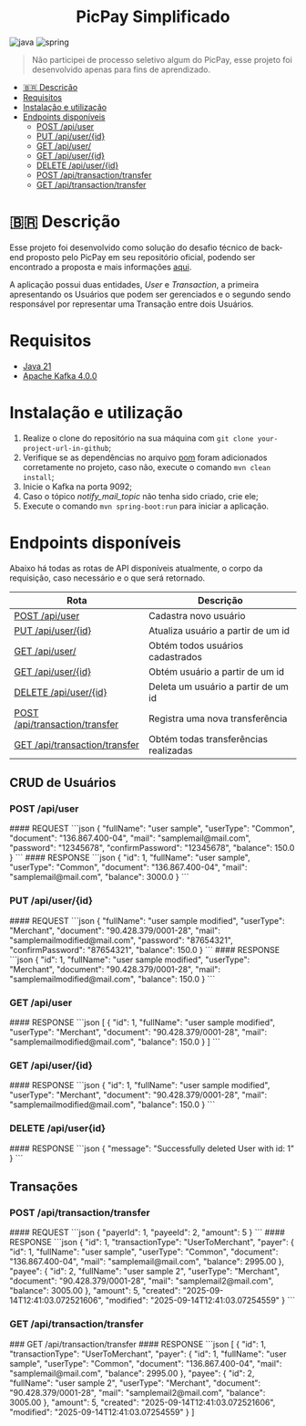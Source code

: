 [JAVA_BADGE]:https://img.shields.io/badge/java-%23ED8B00.svg?style=for-the-badge&logo=openjdk&logoColor=white
[SPRING_BADGE]: https://img.shields.io/badge/spring-%236DB33F.svg?style=for-the-badge&logo=spring&logoColor=white
<h1 align="center" style="font-weight: bold;">PicPay Simplificado</h1>

![java][JAVA_BADGE]
![spring][SPRING_BADGE]

>  Não participei de processo seletivo algum do PicPay, esse projeto foi desenvolvido apenas para fins de aprendizado.

- [🇧🇷 Descrição](#description-pt-br)
- [Requisitos](#requisites-pt-br)
- [Instalação e utilização](#install-and-use-pt-br)
- [Endpoints disponíveis](#available-endpoints-pt-br)
    - [POST /api/user](#post-user)
    - [PUT /api/user/{id}](#put-user)
    - [GET /api/user/](#get-user)
    - [GET /api/user/{id}](#get-user-by-id)
    - [DELETE /api/user/{id}](#delet-user)
    - [POST /api/transaction/transfer](#post-transaction)
    - [GET /api/transaction/transfer](#get-transactions)

<h1 id="description-pt-br">🇧🇷 Descrição</h1>

Esse projeto foi desenvolvido como solução do desafio técnico de back-end proposto pelo PicPay em seu repositório oficial, 
podendo ser encontrado a proposta e mais informações [aqui](https://github.com/PicPay/picpay-desafio-backend).

A aplicação possui duas entidades, _User_ e _Transaction_, a primeira apresentando os Usuários que podem ser gerenciados
e o segundo sendo responsável por representar uma Transação entre dois Usuários.

<h1 id="requisites-pt-br">Requisitos</h1>

- [Java 21](https://www.oracle.com/br/java/technologies/downloads/)
- [Apache Kafka 4.0.0](https://kafka.apache.org/downloads)

<h1 id="install-and-use-pt-br">Instalação e utilização</h1>

1. Realize o clone do repositório na sua máquina com `git clone your-project-url-in-github`;
2. Verifique se as dependências no arquivo [pom](./pom.xml) foram adicionados corretamente no projeto, caso não,
   execute o comando `mvn clean install`;
3. Inicie o Kafka na porta 9092;
4. Caso o tópico _notify_mail_topic_ não tenha sido criado, crie ele;
5. Execute o comando `mvn spring-boot:run` para iniciar a aplicação.

<h1 id="available-endpoints-pt-br">Endpoints disponíveis</h1>

Abaixo há todas as rotas de API disponíveis atualmente, o corpo da requisição, caso necessário e o que será retornado.

| Rota                                                | Descrição                             | 
|-----------------------------------------------------|---------------------------------------|
| [POST /api/user](#post-user)                        | Cadastra novo usuário                 | 
| [PUT /api/user/{id}](#put-user)                     | Atualiza usuário a partir de um id    | 
| [GET /api/user/](#get-user)                         | Obtém todos usuários cadastrados      | 
| [GET /api/user/{id}](#get-user-by-id)               | Obtém usuário a partir de um id       | 
| [DELETE /api/user/{id}](#delet-user)                | Deleta um usuário a partir de um id   | 
| [POST /api/transaction/transfer](#post-transaction) | Registra uma nova transferência       | 
| [GET /api/transaction/transfer](#get-transactions)  | Obtém todas transferências realizadas |


## CRUD de Usuários
<h3 id="post-user">POST /api/user</h3>
#### REQUEST
```json
{
    "fullName": "user sample",
    "userType": "Common",
    "document": "136.867.400-04",
    "mail": "samplemail@mail.com",
    "password": "12345678",
    "confirmPassword": "12345678",
    "balance": 150.0
}
```
#### RESPONSE
```json
{
    "id": 1,
    "fullName": "user sample",
    "userType": "Common",
    "document": "136.867.400-04",
    "mail": "samplemail@mail.com",
    "balance": 3000.0
}
```

<h3 id="put-user">PUT /api/user/{id}</h3>
#### REQUEST
```json
{
    "fullName": "user sample modified",
    "userType": "Merchant",
    "document": "90.428.379/0001-28",
    "mail": "samplemailmodified@mail.com",
    "password": "87654321",
    "confirmPassword": "87654321",
    "balance": 150.0
}
```
#### RESPONSE
```json
{
    "id": 1,
    "fullName": "user sample modified",
    "userType": "Merchant",
    "document": "90.428.379/0001-28",
    "mail": "samplemailmodified@mail.com",
    "balance": 150.0
}
```

<h3 id="get-user">GET /api/user</h3>
#### RESPONSE
```json
[
    {
      "id": 1,
      "fullName": "user sample modified",
      "userType": "Merchant",
      "document": "90.428.379/0001-28",
      "mail": "samplemailmodified@mail.com",
      "balance": 150.0
    }
]
```

<h3 id="get-user-by-id">GET /api/user/{id}</h3>
#### RESPONSE
```json
{
    "id": 1,
    "fullName": "user sample modified",
    "userType": "Merchant",
    "document": "90.428.379/0001-28",
    "mail": "samplemailmodified@mail.com",
    "balance": 150.0
}
```

<h3 id="delete-user">DELETE /api/user{id}</h3>
#### RESPONSE
```json
{
    "message": "Successfully deleted User with id: 1"
}
```

## Transações

<h3 id="post-transaction">POST /api/transaction/transfer</h3>
#### REQUEST
```json
{
    "payerId": 1,
    "payeeId": 2,
    "amount": 5
}
```
#### RESPONSE
```json
{
    "id": 1,
    "transactionType": "UserToMerchant",
    "payer": {
        "id": 1,
        "fullName": "user sample",
        "userType": "Common",
        "document": "136.867.400-04",
        "mail": "samplemail@mail.com",
        "balance": 2995.00
    },
    "payee": {
        "id": 2,
        "fullName": "user sample 2",
        "userType": "Merchant",
        "document": "90.428.379/0001-28",
        "mail": "samplemail2@mail.com",
        "balance": 3005.00
    },
    "amount": 5,
    "created": "2025-09-14T12:41:03.072521606",
    "modified": "2025-09-14T12:41:03.07254559"
}
```

<h3 id="get-transactions">GET /api/transaction/transfer</h3>
### GET /api/transaction/transfer
#### RESPONSE
```json
[
    {
        "id": 1,
        "transactionType": "UserToMerchant",
        "payer": {
            "id": 1,
            "fullName": "user sample",
            "userType": "Common",
            "document": "136.867.400-04",
            "mail": "samplemail@mail.com",
            "balance": 2995.00
        },
        "payee": {
            "id": 2,
            "fullName": "user sample 2",
            "userType": "Merchant",
            "document": "90.428.379/0001-28",
            "mail": "samplemail2@mail.com",
            "balance": 3005.00
        },
        "amount": 5,
        "created": "2025-09-14T12:41:03.072521606",
        "modified": "2025-09-14T12:41:03.07254559"
    }
]